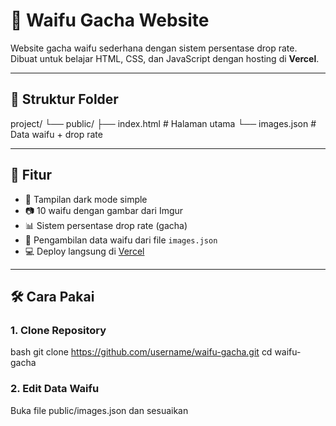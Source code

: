 # 🎲 Waifu Gacha Website

Website gacha waifu sederhana dengan sistem persentase drop rate.  
Dibuat untuk belajar HTML, CSS, dan JavaScript dengan hosting di **Vercel**.

---

## 📂 Struktur Folder
project/
└── public/
├── index.html # Halaman utama
└── images.json # Data waifu + drop rate


---

## 📜 Fitur
- 🎨 Tampilan dark mode simple
- 📷 10 waifu dengan gambar dari Imgur
- 📊 Sistem persentase drop rate (gacha)
- 🔄 Pengambilan data waifu dari file `images.json`
- 💻 Deploy langsung di [Vercel](https://vercel.com)

---

## 🛠 Cara Pakai

### 1. Clone Repository
bash
git clone https://github.com/username/waifu-gacha.git
cd waifu-gacha


### 2. Edit Data Waifu
Buka file public/images.json dan sesuaikan
